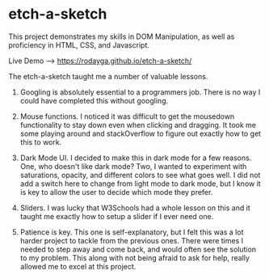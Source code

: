# etch-a-sketch

This project demonstrates my skills in DOM Manipulation, as well as proficiency in HTML, CSS, and Javascript.

Live Demo --> https://rodayga.github.io/etch-a-sketch/

The etch-a-sketch taught me a number of valuable lessons.

1) Googling is absolutely essential to a programmers job. There is no way I could have completed this without googling.

2) Mouse functions. I noticed it was difficult to get the mousedown functionality to stay down even when clicking and dragging. It took me some playing around and stackOverflow to figure out exactly how to get this to work.

3) Dark Mode UI. I decided to make this in dark mode for a few reasons. One, who doesn't like dark mode? Two, I wanted to experiment with saturations, opacity, and different colors to see what goes well. I did not add a switch here to change from light mode to dark mode, but I know it is key to allow the user to decide which mode they prefer.

4) Sliders. I was lucky that W3Schools had a whole lesson on this and it taught me exactly how to setup a slider if I ever need one.

5) Patience is key. This one is self-explanatory, but I felt this was a lot harder project to tackle from the previous ones. There were times I needed to step away and come back, and would often see the solution to my problem. This along with not being afraid to ask for help, really allowed me to excel at this project.
